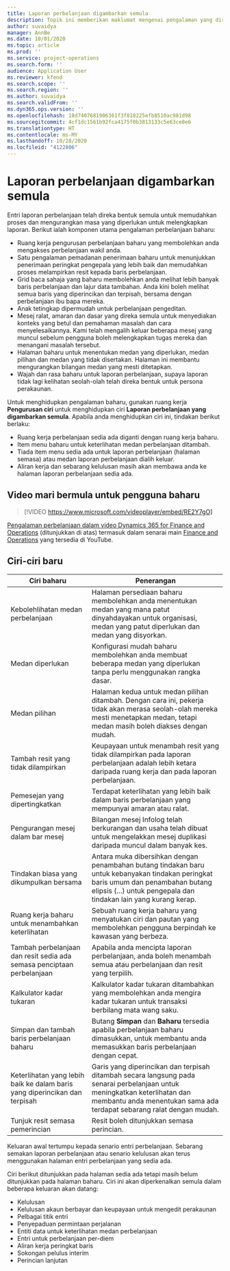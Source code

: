 ```yaml
---
title: Laporan perbelanjaan digambarkan semula
description: Topik ini memberikan maklumat mengenai pengalaman yang direka dan digambarkkan semula untuk entri laporan perbelanjaan.
author: suvaidya
manager: AnnBe
ms.date: 10/01/2020
ms.topic: article
ms.prod: ''
ms.service: project-operations
ms.search.form: ''
audience: Application User
ms.reviewer: kfend
ms.search.scope: ''
ms.search.region: ''
ms.author: suvaidya
ms.search.validFrom: ''
ms.dyn365.ops.version: ''
ms.openlocfilehash: 18d7407681906361f3f818225efb8510ac981d98
ms.sourcegitcommit: 4cf1dc1561b92fca4175f0b3813133c5e63ce8e6
ms.translationtype: HT
ms.contentlocale: ms-MY
ms.lasthandoff: 10/28/2020
ms.locfileid: "4122806"
---
```

# <a name="expense-reports-reimagined"></a>Laporan perbelanjaan digambarkan semula

Entri laporan perbelanjaan telah direka bentuk semula untuk memudahkan proses dan mengurangkan masa yang diperlukan untuk melengkapkan laporan. Berikut ialah komponen utama pengalaman perbelanjaan baharu:

- Ruang kerja pengurusan perbelanjaan baharu yang membolehkan anda mengakses perbelanjaan wakil anda.
- Satu pengalaman pemadanan penerimaan baharu untuk menunjukkan penerimaan peringkat pengepala yang lebih baik dan memudahkan proses melampirkan resit kepada baris perbelanjaan.
- Grid baca sahaja yang baharu membolehkan anda melihat lebih banyak baris perbelanjaan dan lajur data tambahan. Anda kini boleh melihat semua baris yang diperincikan dan terpisah, bersama dengan perbelanjaan ibu bapa mereka.
- Anak tetingkap dipermudah untuk perbelanjaan pengeditan.
- Mesej ralat, amaran dan dasar yang direka semula untuk menyediakan konteks yang betul dan pemahaman masalah dan cara menyelesaikannya. Kami telah mengalih keluar beberapa mesej yang muncul sebelum pengguna boleh melengkapkan tugas mereka dan menangani masalah tersebut.
- Halaman baharu untuk menentukan medan yang diperlukan, medan pilihan dan medan yang tidak disertakan. Halaman ini membantu mengurangkan bilangan medan yang mesti ditetapkan.
- Wajah dan rasa baharu untuk laporan perbelanjaan, supaya laporan tidak lagi kelihatan seolah-olah telah direka bentuk untuk persona perakaunan.

Untuk menghidupkan pengalaman baharu, gunakan ruang kerja **Pengurusan ciri** untuk menghidupkan ciri **Laporan perbelanjaan yang digambarkan semula**. Apabila anda menghidupkan ciri ini, tindakan berikut berlaku:

- Ruang kerja perbelanjaan sedia ada diganti dengan ruang kerja baharu.
- Item menu baharu untuk keterlihatan medan perbelanjaan ditambah.
- Tiada item menu sedia ada untuk laporan perbelanjaan (halaman semasa) atau medan laporan perbelanjaan dialih keluar.
- Aliran kerja dan sebarang kelulusan masih akan membawa anda ke halaman laporan perbelanjaan sedia ada.

## <a name="getting-started-video-for-new-users"></a>Video mari bermula untuk pengguna baharu

> [!VIDEO https://www.microsoft.com/videoplayer/embed/RE2Y7gO]

[Pengalaman perbelanjaan dalam video Dynamics 365 for Finance and Operations](https://youtu.be/Ocy-MsTvEE0) (ditunjukkan di atas) termasuk dalam senarai main [Finance and Operations](https://www.youtube.com/playlist?list=PLcakwueIHoT_SYfIaPGoOhloFoCXiUSyW) yang tersedia di YouTube.

## <a name="new-features"></a>Ciri-ciri baru

| Ciri baharu | Penerangan |
|---|----|
| Kebolehlihatan medan perbelanjaan | Halaman persediaan baharu membolehkan anda menentukan medan yang mana patut dinyahdayakan untuk organisasi, medan yang patut diperlukan dan medan yang disyorkan. |
| Medan diperlukan | Konfigurasi mudah baharu membolehkan anda membuat beberapa medan yang diperlukan tanpa perlu menggunakan rangka dasar. |
| Medan pilihan | Halaman kedua untuk medan pilihan ditambah. Dengan cara ini, pekerja tidak akan merasa seolah-olah mereka mesti menetapkan medan, tetapi medan masih boleh diakses dengan mudah. |
| Tambah resit yang tidak dilampirkan | Keupayaan untuk menambah resit yang tidak dilampirkan pada laporan perbelanjaan adalah lebih ketara daripada ruang kerja dan pada laporan perbelanjaan. |
| Pemesejan yang dipertingkatkan | Terdapat keterlihatan yang lebih baik dalam baris perbelanjaan yang mempunyai amaran atau ralat. |
| Pengurangan mesej dalam bar mesej| Bilangan mesej Infolog telah berkurangan dan usaha telah dibuat untuk mengelakkan mesej duplikasi daripada muncul dalam banyak kes. |
| Tindakan biasa yang dikumpulkan bersama | Antara muka dibersihkan dengan penambahan butang tindakan baru untuk kebanyakan tindakan peringkat baris umum dan penambahan butang elipsis (...) untuk pengepala dan tindakan lain yang kurang kerap. |
| Ruang kerja baharu untuk menambahkan keterlihatan | Sebuah ruang kerja baharu yang menyatukan ciri dan pautan yang membolehkan pengguna berpindah ke kawasan yang berbeza. |
| Tambah perbelanjaan dan resit sedia ada semasa penciptaan perbelanjaan | Apabila anda mencipta laporan perbelanjaan, anda boleh menambah semua atau perbelanjaan dan resit yang terpilih. |
| Kalkulator kadar tukaran | Kalkulator kadar tukaran ditambahkan yang membolehkan anda mengira kadar tukaran untuk transaksi berbilang mata wang saku. |
| Simpan dan tambah baris perbelanjaan baharu | Butang **Simpan** dan **Baharu** tersedia apabila perbelanjaan baharu dimasukkan, untuk membantu anda memasukkan baris perbelanjaan dengan cepat. |
| Keterlihatan yang lebih baik ke dalam baris yang diperincikan dan terpisah | Garis yang diperincikan dan terpisah ditambah secara langsung pada senarai perbelanjaan untuk meningkatkan keterlihatan dan membantu anda menentukan sama ada terdapat sebarang ralat dengan mudah. |
| Tunjuk resit semasa pemerincian | Resit boleh ditunjukkan semasa perincian. |

Keluaran awal tertumpu kepada senario entri perbelanjaan. Sebarang semakan laporan perbelanjaan atau senario kelulusan akan terus menggunakan halaman entri perbelanjaan yang sedia ada.

Ciri berikut ditunjukkan pada halaman sedia ada tetapi masih belum ditunjukkan pada halaman baharu. Ciri ini akan diperkenalkan semula dalam beberapa keluaran akan datang:

- Kelulusan
- Kelulusan akaun berbayar dan keupayaan untuk mengedit perakaunan
- Pelbagai titik entri
- Penyepaduan permintaan perjalanan
- Entiti data untuk keterlihatan medan perbelanjaan
- Entri untuk perbelanjaan per-diem
- Aliran kerja peringkat baris
- Sokongan pelulus interim
- Perincian lanjutan
